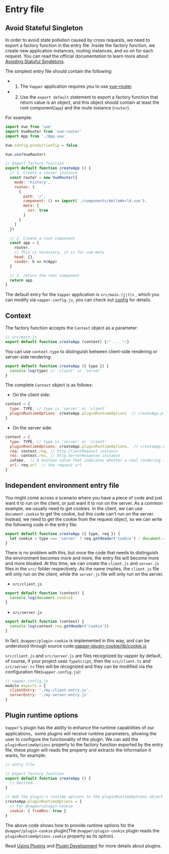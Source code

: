 # Entry file

## Avoid Stateful Singleton

In order to avoid state pollution caused by cross requests, we need to export a factory function in the entry file. Inside the factory function, we create new application instances, routing instances, and so on for each request. You can read the official documentation to learn more about [Avoiding Statuful Singletons](https://ssr.vuejs.org/guide/structure.html#avoid-stateful-singletons).

The simplest entry file should contain the following:

- 1. The `Vapper` application requires you to use [vue-router](https://router.vuejs.org/).
- 2. Use the `export default` statement to export a factory function that return value is an object, and this object should contain at least the root component(`app`) and the route instance (`router`).

For example:

```js
import Vue from 'vue'
import VueRouter from 'vue-router'
import App from './App.vue'

Vue.config.productionTip = false

Vue.use(VueRouter)

// Export factory function
export default function createApp () {
  // 1. Create a router instance
  const router = new VueRouter({
    mode: 'history',
    routes: [
      {
        path: '/',
        component: () => import('./components/HelloWorld.vue'),
        meta: {
          ssr: true
        }
      }
    ]
  })

  // 2. Create a root component
  const app = {
    router,
    // This is necessary, it is for vue-meta
    head: {},
    render: h => h(App)
  }

  // 3. return the root component
  return app
}
```

The default entry for the `Vapper` application is `src/main.(j|t)s` , which you can modify via `vapper.config.js`, you can check out [config](/config.html) for details.

## Context

The factory function accepts the `Context` object as a parameter:

```js
// src/main.js
export default function createApp (context) {/* ... */}
```

You can use `context.type` to distinguish between client-side rendering or server-side rendering:

```js
export default function createApp ({ type }) {
  console.log(type) // 'client' or 'server'
}
```

The complete `Context` object is as follows:

- On the client side:

```js
context = {
  type: TYPE, // type is 'server' or 'client'
  pluginRuntimeOptions: createApp.pluginRuntimeOptions  // createApp.pluginRuntimeOptions
}
```

- On the server side:

```js
context = {
  type: TYPE, // type is 'server' or 'client'
  pluginRuntimeOptions: createApp.pluginRuntimeOptions,  // createApp.pluginRuntimeOptions
  req: context.req, // http.ClientRequest instance
  res: context.res, // http.ServerResponse instance
  isFake,  // A boolean value that indicates whether a real rendering is done
  url: req.url  // the request url
}
```

## Independent environment entry file

You might come across a scenario where you have a piece of code and just want it to run on the client, or just want it to run on the server. As a common example, we usually need to get cookies. In the client, we can use `document.cookie` to get the cookie, but this code can't run on the server. Instead, we need to get the cookie from the request object, so we can write the following code in the entry file:

```js
export default function createApp ({ type, req }) {
  let cookie = type === 'server' ? req.getHeader('Cookie') : document.cookie
}
```

There is no problem with this, but once the code that needs to distinguish the environment becomes more and more, the entry file will become more and more bloated. At this time, we can create the `client.js` and `server.js` files in the `src/` folder respectively. As the name implies, the `client.js` file will only run on the client, while the `server.js` file will only run on the server.

- `src/client.js`

```js
export default function (context) {
  console.log(document.cookie)
}
```

- `src/server.js`

```js
export default function (context) {
  console.log(context.req.getHeader('Cookie'))
}
```

In fact, `@vapper/plugin-cookie` is implemented in this way, and can be understood through source code:[vapper-plugin-cookie/lib/cookie.js](https://github.com/shuidi-fed/vapper/blob/master/packages/vapper-plugin-cookie/lib/cookie.js)

`src/client.js` and `src/server.js` are files recognized by vapper by default, of course, if your project uses `TypeScript`, then the `src/client.ts` and `src/server.ts` files will be recognized and they can be modified via the configuration file(`vapper.config.js`):

```js
// vapper.config.js
module.exports = {
  clientEntry: './my-client-entry.js',
  serverEntry: './my-server-entry.js'
}
```

## Plugin runtime options

`Vapper`'s plugin has the ability to enhance the runtime capabilities of our applications，some plugins will receive runtime parameters, allowing the user to configure the functionality of the plugin. We can add the `pluginRuntimeOptions` property to the factory function exported by the entry file, these plugin will reads the property and extracts the information it wants, for example:

```js {8-12}
// entry file

// Export factory function
export default function createApp () {
  // Omitted...
}

// Add the plugin's runtime options to the pluginRuntimeOptions object
createApp.pluginRuntimeOptions = {
  // For @vapper/plugin-cookie
  cookie: { fromRes: true }
}
```

The above code shows how to provide runtime options for the `@vapper/plugin-cookie` plugin(The `@vapper/plugin-cookie` plugin reads the `pluginRuntimeOptions.cookie` property as its option).

Read [Using Plugins](/using-plugin.html#intro) and [Plugin Development](/write-plugin.html) for more details about plugins.


